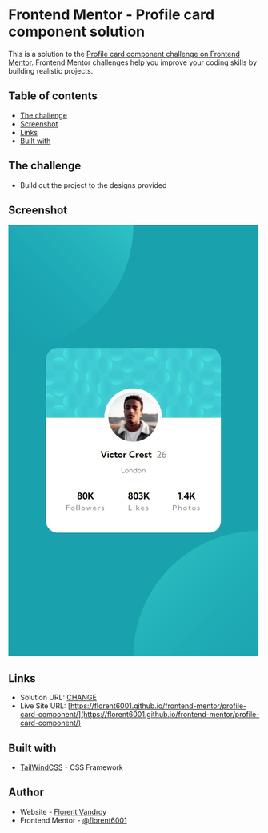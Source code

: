 # Frontend Mentor - Profile card component solution

This is a solution to the [Profile card component challenge on Frontend Mentor](https://www.frontendmentor.io/challenges/profile-card-component-cfArpWshJ). Frontend Mentor challenges help you improve your coding skills by building realistic projects. 

## Table of contents

- [The challenge](#the-challenge)
- [Screenshot](#screenshot)
- [Links](#links)
- [Built with](#built-with)


## The challenge

- Build out the project to the designs provided

## Screenshot

![](./screenshot.jpg)


## Links

- Solution URL: [CHANGE](CHANGE)
- Live Site URL: [https://florent6001.github.io/frontend-mentor/profile-card-component/](https://florent6001.github.io/frontend-mentor/profile-card-component/)

## Built with

- [TailWindCSS](https://tailwindcss.com/) - CSS Framework


## Author

- Website - [Florent Vandroy](https://www.florent-vandroy.fr)
- Frontend Mentor - [@florent6001](https://www.frontendmentor.io/profile/florent6001)